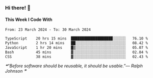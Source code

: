 ### Hi there! 👋

#### This Week I Code With
<!--START_SECTION:waka-->

```txt
From: 23 March 2024 - To: 30 March 2024

TypeScript    20 hrs 15 mins  ███████████████████░░░░░░   76.10 %
Python        2 hrs 14 mins   ██░░░░░░░░░░░░░░░░░░░░░░░   08.42 %
JavaScript    1 hr 20 mins    █▒░░░░░░░░░░░░░░░░░░░░░░░   05.07 %
Bash          45 mins         ▓░░░░░░░░░░░░░░░░░░░░░░░░   02.84 %
CSS           38 mins         ▓░░░░░░░░░░░░░░░░░░░░░░░░   02.43 %
```

<!--END_SECTION:waka-->

<!--STARTS_HERE_QUOTE_README-->
<i>❝“Before software should be reusable, it should be usable.”— Ralph Johnson  ❞</i>
<!--ENDS_HERE_QUOTE_README-->

